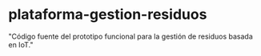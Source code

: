 # plataforma-gestion-residuos
"Código fuente del prototipo funcional para la gestión de residuos basada en IoT."
